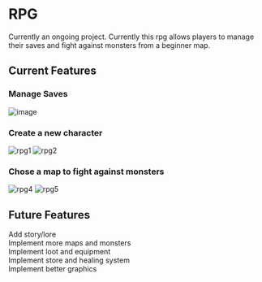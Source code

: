 # RPG
Currently an ongoing project. Currently this rpg allows players to manage their saves and fight against monsters from a beginner map. 

## Current Features

### Manage Saves
![image](https://user-images.githubusercontent.com/53986991/147903815-f02d50e5-bd0b-4e96-8f50-5fb2641fad8f.png)

### Create a new character 

![rpg1](https://user-images.githubusercontent.com/53986991/147904052-9943a940-57a4-4d72-9e97-8b351d0f1c05.PNG)
![rpg2](https://user-images.githubusercontent.com/53986991/147904053-2b16333a-6ad3-43c8-93fd-dae1e4c75cd4.PNG)

### Chose a map to fight against monsters

![rpg4](https://user-images.githubusercontent.com/53986991/147904083-2e50338d-5491-4b58-a500-0e92f6d96a23.PNG)
![rpg5](https://user-images.githubusercontent.com/53986991/147904084-6a800460-f902-4de2-b606-7f0a58c4e2ac.PNG)

##  Future Features
Add story/lore  
Implement more maps and monsters  
Implement loot and equipment   
Implement store and healing system  
Implement better graphics  
